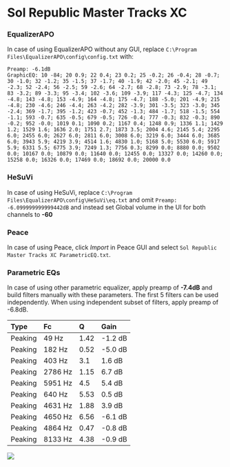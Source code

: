 # Sol Republic Master Tracks XC

### EqualizerAPO
In case of using EqualizerAPO without any GUI, replace `C:\Program Files\EqualizerAPO\config\config.txt`
with:
```
Preamp: -6.1dB
GraphicEQ: 10 -84; 20 0.9; 22 0.4; 23 0.2; 25 -0.2; 26 -0.4; 28 -0.7; 30 -1.0; 32 -1.2; 35 -1.5; 37 -1.7; 40 -1.9; 42 -2.0; 45 -2.1; 49 -2.3; 52 -2.4; 56 -2.5; 59 -2.6; 64 -2.7; 68 -2.8; 73 -2.9; 78 -3.1; 83 -3.2; 89 -3.3; 95 -3.4; 102 -3.6; 109 -3.9; 117 -4.3; 125 -4.7; 134 -4.8; 143 -4.8; 153 -4.9; 164 -4.8; 175 -4.7; 188 -5.0; 201 -4.9; 215 -4.8; 230 -4.6; 246 -4.4; 263 -4.2; 282 -3.9; 301 -3.5; 323 -3.0; 345 -2.4; 369 -1.7; 395 -1.2; 423 -0.7; 452 -1.3; 484 -1.7; 518 -1.5; 554 -1.1; 593 -0.7; 635 -0.5; 679 -0.5; 726 -0.4; 777 -0.3; 832 -0.3; 890 -0.2; 952 -0.0; 1019 0.1; 1090 0.2; 1167 0.4; 1248 0.9; 1336 1.1; 1429 1.2; 1529 1.6; 1636 2.0; 1751 2.7; 1873 3.5; 2004 4.6; 2145 5.4; 2295 6.0; 2455 6.0; 2627 6.0; 2811 6.0; 3008 6.0; 3219 6.0; 3444 6.0; 3685 6.0; 3943 5.9; 4219 3.9; 4514 1.6; 4830 1.0; 5168 5.0; 5530 6.0; 5917 5.9; 6331 5.5; 6775 3.9; 7249 1.3; 7756 0.3; 8299 0.0; 8880 0.0; 9502 0.0; 10167 0.0; 10879 0.0; 11640 0.0; 12455 0.0; 13327 0.0; 14260 0.0; 15258 0.0; 16326 0.0; 17469 0.0; 18692 0.0; 20000 0.0
```

### HeSuVi
In case of using HeSuVi, replace `C:\Program Files\EqualizerAPO\config\HeSuVi\eq.txt` and omit `Preamp:
-6.099999999999442dB` and instead set Global volume in the UI for both channels to **-60**

### Peace
In case of using Peace, click *Import* in Peace GUI and select `Sol Republic Master Tracks XC ParametricEQ.txt`.

### Parametric EQs
In case of using other parametric equalizer, apply preamp of **-7.4dB** and build filters manually
with these parameters. The first 5 filters can be used independently.
When using independent subset of filters, apply preamp of -6.8dB.

| Type    | Fc      |    Q | Gain    |
|:--------|:--------|:-----|:--------|
| Peaking | 49 Hz   | 1.42 | -1.2 dB |
| Peaking | 182 Hz  | 0.52 | -5.0 dB |
| Peaking | 403 Hz  | 3.1  | 1.6 dB  |
| Peaking | 2786 Hz | 1.15 | 6.7 dB  |
| Peaking | 5951 Hz | 4.5  | 5.4 dB  |
| Peaking | 640 Hz  | 5.53 | 0.5 dB  |
| Peaking | 4631 Hz | 1.88 | 3.9 dB  |
| Peaking | 4650 Hz | 6.56 | -6.1 dB |
| Peaking | 4864 Hz | 0.47 | -0.8 dB |
| Peaking | 8133 Hz | 4.38 | -0.9 dB |

![](https://raw.githubusercontent.com/jaakkopasanen/AutoEq/master/results/innerfidelity/sbaf-serious/Sol%20Republic%20Master%20Tracks%20XC/Sol%20Republic%20Master%20Tracks%20XC.png)